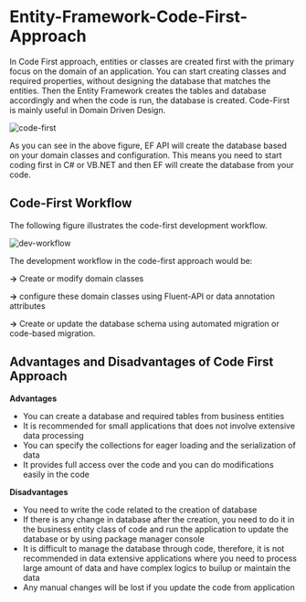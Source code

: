 # Entity-Framework-Code-First-Approach

In Code First approach, entities or classes are created first with the primary focus on the domain of an application. You can start creating classes and required properties, without designing the database that matches the entities. Then the Entity Framework creates the tables and database accordingly and when the code is run, the database is created. Code-First is mainly useful in Domain Driven Design. 

![code-first](https://user-images.githubusercontent.com/103368662/211147204-1acee567-7bc3-43d9-bb85-b874c0182975.png)

As you can see in the above figure, EF API will create the database based on your domain classes and configuration. This means you need to start coding first in C# or VB.NET and then EF will create the database from your code.

## Code-First Workflow

The following figure illustrates the code-first development workflow.

![dev-workflow](https://user-images.githubusercontent.com/103368662/211147394-f8612eff-3e10-4b51-8202-00238f35cbd0.jpg)

The development workflow in the code-first approach would be: 

**->** Create or modify domain classes

**->** configure these domain classes using Fluent-API or data annotation attributes

**->** Create or update the database schema using automated migration or code-based migration.

## Advantages and Disadvantages of Code First Approach

**Advantages**
- You can create a database and required tables from business entities
- It is recommended for small applications that does not involve extensive data processing
- You can specify the collections for eager loading and the serialization of data
- It provides full access over the code and you can do modifications easily in the code

**Disadvantages**

- You need to write the code related to the creation of database
- If there is any change in database after the creation, you need to do it in the business entity class of code and run the application to update the database or by using package manager console
- It is difficult to manage the database through code, therefore, it is not recommended in data extensive applications where you need to process large amount of data and have complex logics to builup or maintain the data
- Any manual changes will be lost if you update the code from application
